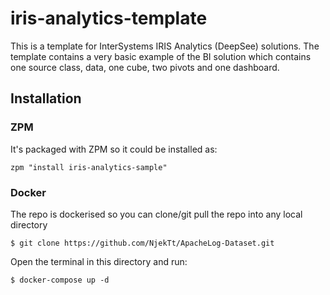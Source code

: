 # iris-analytics-template
This is a template for InterSystems IRIS Analytics (DeepSee) solutions.
The template contains a very basic example of the BI solution which contains one source class, data, one cube, two pivots and one dashboard.

## Installation 

### ZPM
It's packaged with ZPM so it could be installed as:
```
zpm "install iris-analytics-sample"
```

### Docker
The repo is dockerised so you can  clone/git pull the repo into any local directory

```
$ git clone https://github.com/NjekTt/ApacheLog-Dataset.git
```

Open the terminal in this directory and run:

```
$ docker-compose up -d
```
